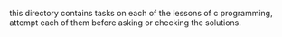 this directory contains tasks on each of the lessons of c programming, attempt each of them before asking or checking the solutions.

